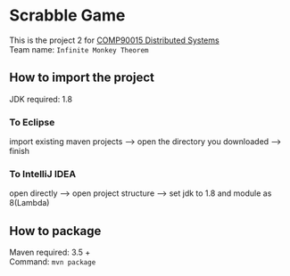 # Scrabble Game  
This is the project 2 for [COMP90015 Distributed Systems](https://handbook.unimelb.edu.au/2017/subjects/comp90015)  
Team name: `Infinite Monkey Theorem `

## How to import the project
JDK required: 1.8
### To Eclipse  
import existing maven projects --> open the directory you downloaded --> finish
### To IntelliJ IDEA  
open directly --> open project structure --> set jdk to 1.8 and module as 8(Lambda)  
## How to package  
Maven required: 3.5 +  
Command: ` mvn package `
